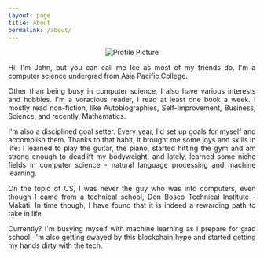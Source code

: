 ```yaml
---
layout: page
title: About
permalink: /about/
---
```


<center><img src="https://avatars2.githubusercontent.com/u/12871105?v=4&s=460" title="Profile Picture"></center> 

<p align="justify">Hi! I'm John, but you can call me Ice as most of my friends do. I'm a computer science undergrad from Asia Pacific College. </p>								
<p align="justify">Other than being busy in computer science, I also have various interests and hobbies. I'm a voracious reader, I read at least one book a week. I mostly read non-fiction, like Autobiographies, Self-Improvement, Business, Science, and recently, Mathematics. </p>
<p align="justify">I'm also a disciplined goal setter. Every year, I'd set up goals for myself and accomplish them. Thanks to that habit, it brought me some joys and skills in life: I learned to play the guitar, the piano, started hitting the gym and am strong enough to deadlift my bodyweight, and lately, learned some niche fields in computer science - natural language processing and machine learning.</p>
<p align="justify">On the topic of CS, I was never the guy who was into computers, even though I came from a technical school, Don Bosco Technical Institute - Makati. In time though, I have found that it is indeed a rewarding path to take in life. </p> 
<p align="justify"></p>
<p align="justify">Currently? I'm busying myself with machine learning as I prepare for grad school. I'm also getting swayed by this blockchain hype and started getting my hands dirty with the tech. </p>
